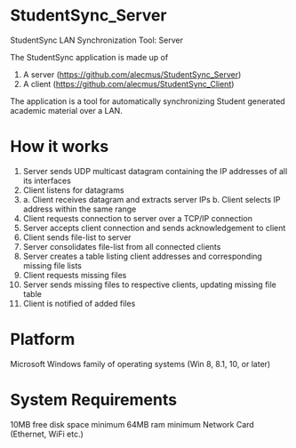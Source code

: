 # StudentSync_Server
StudentSync LAN Synchronization Tool: Server

The StudentSync application is made up of
1. A server (https://github.com/alecmus/StudentSync_Server)
2. A client (https://github.com/alecmus/StudentSync_Client)

The application is a tool for automatically synchronizing Student generated academic
material over a LAN.

How it works
============

1.  Server sends UDP multicast datagram containing the IP addresses of all its interfaces
2.  Client listens for datagrams
3.  a. Client receives datagram and extracts server IPs
    b. Client selects IP address within the same range
4.  Client requests connection to server over a TCP/IP connection
5.  Server accepts client connection and sends acknowledgement to client
6.  Client sends file-list to server
7.  Server consolidates file-list from all connected clients
8.  Server creates a table listing client addresses and corresponding missing file lists
9.  Client requests missing files
10. Server sends missing files to respective clients, updating missing file table
11. Client is notified of added files

Platform
========
Microsoft Windows family of operating systems (Win 8, 8.1, 10, or later)

System Requirements
===================
10MB free disk space minimum
64MB ram minimum
Network Card (Ethernet, WiFi etc.)
